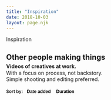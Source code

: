 ```yaml
---
title: "Inspiration"
date: 2018-10-03
layout: page.njk
---
```



<section id="videos" class="videos">
    <div class="intro">
      <div class="page-tag">Inspiration</div>
      <h1 class="page-title">Other people making things</h1>
      <h2 class="page-subtitle">Videos of creatives at work.</h2>
      <p class="page-desc">With a focus on process, not backstory. Simple shooting and editing preferred.</p>
      <div class="sort-options">
        Sort by:
        <button
          class="sort-option first"
          :class="{'active': sortedBy === 'date'}"
          @click="sortBy('date')"
        >
          Date added
        </button><!-- Keep comments here to remove space between buttons.
        --><button
          class="sort-option last"
          :class="{'active': sortedBy === 'duration'}"
          @click="sortBy('duration')"
        >
          Duration
        </button>
      </div>
    </div>
    <vid
      v-for="(video, index) in videos"
      :video="video"
    />
</section>


<script type="text/x-template" id="tpl-vid">
  <article class="vid">
    <a :href="`https://www.youtube.com/watch?v=${video.id}`">
      <div
        ref="thumb"
        class="thumb"
        :style="`background-image: url(/media/inspiration/${this.video.filename}.jpg)`""
        @mouseenter="onMouseenter"
        @mouseleave="onMouseleave"
        @mousemove="onMousemove"
      >
        <div class="duration">{{ video.duration }}</div>
        <div
          v-if="isScrubbing"
          class="thumb-preview"
          :style="`
            background-image: url(/media/inspiration/${this.video.filename}-sprite.jpg);
            background-position: ${imgNum * 300}px 0;
          `"
        />
      </div>
    </a>
    <div class="details">
      <a :href="`https://www.youtube.com/watch?v=${video.id}`">
        <h3 class="title">
          {{ video.customTitle }}
        </h3>
      </a>
    </div>
  </article>
</script>

<style>

:root {
  --vid-width: 300px;
  --vid-height: 168.75px;
}

.intro {
  margin-bottom: 16px;
}

.vid {
  margin-bottom: 32px;
}

.thumb {
  position: relative;
  display: block;
  height: 300px;
  margin-bottom: 8px;
  margin-left: calc(var(--gutter) * -1);
  margin-right: calc(var(--gutter) * -1);
  background-size: cover;
}

/* Hide scurbbable previews on mobile */
.thumb-preview {
  display: none;
  width: var(--vid-width);
  height: var(--vid-height);
  border-radius: var(--border-radius);
  background-size: cover;
}

@media (min-width: 800px) {
  .thumb-preview {
    display: block;
  }
}

.details a {
  color: var(--color);
}

.duration {
  position: absolute;
  right: 4px;
  bottom: 4px;
  padding: 1px 4px 2px;
  color: white;
  background-color: #000;
  font-weight: 700;
  font-size: 1rem;
  border-radius: var(--border-radius);
}

.title {
  margin: 0;
}

.page-title {
  margin-bottom: 0;
}

.sort-options {
  font-weight: 600;
}

.sort-option {
  padding: 6px 12px;
  margin: 0;
  font-weight: 600;
  border: 1px solid var(--border-color-light);
  border-radius: var(--border-radius);
  background-color: transparent;
  text-decoration: none; /* Removes underlines on <a> buttons */
  cursor: pointer;
  appearance: none;
  user-select: none;
  -webkit-tap-highlight-color: transparent;
  outline: none;
}

.sort-option.first {
  border-top-right-radius: 0;
  border-bottom-right-radius: 0;
}

.sort-option.last {
  position: relative;
  left: -1px;
  border-top-left-radius: 0;
  border-bottom-left-radius: 0;
}

.sort-option:hover,
.sort-option:focus {
  background-color: #eee;
}

.sort-option:active {
  color: var(--color);
}

.sort-option.active,
.sort-option.active:focus {
  background-color: #ddd;
}


@media (min-width: 800px) {
  .intro {
    margin-bottom: 0;
  }

  .page-title {
    font-size: 1.25rem;
  }

  .page-subtitle {
    margin-top: 4px;
    margin-bottom: 1px;
    font-size: 0.875rem;
  }

  .page-desc {
    margin-top: 0;
    font-size: 0.875rem;
  }

  .sort-options {
    font-size: 0.75rem;
  }

  .sort-option {
    padding: 4px 8px;
    font-size: 0.75rem;
  }

  .videos {
    display: grid;
    grid-template-columns: repeat(auto-fill, var(--vid-width));
    grid-column-gap: 24px;
    grid-row-gap: 24px;
  }

  .vid {
    width: var(--vid-width);
    height: var(--vid-height);
  }

  .thumb {
    width: var(--vid-width);
    height: var(--vid-height);
    border-radius: var(--border-radius);
    margin-left: 0;
    margin-right: 0;
  }

  .title {
    font-size: 0.875rem;
    font-weight: 700;
  }

  .duration {
      font-size: 0.75rem;
  }
}
</style>

<script src="/js/axios.min.js"></script>
<script src="/js/vue.min.js"></script>

<script>
const previewFrameCount = 20;

Vue.component('vid', {
  template: '#tpl-vid',

  props: {
    video: Object,
  },

  data() {
    return {
      frameQueued: false,

      isScrubbing: false,
      thumbX: null,
      thumbWidth: null,
      mouseX: null,
      mouseThumbX: null,
    };
  },

  computed: {
    imgNum() {
      if (this.isScrubbing) {
        let scrubPercent = (this.mouseX - this.thumbX) / this.thumbWidth;
        return (Math.floor(
          (scrubPercent * 100) /
          (100 / previewFrameCount) + 1)
        );
      } else {
        return 1;
      }
    },
  },

  mounted() {
    this.saveThumbDims();
  },

  methods: {
    // Save thumbnail x position and width to data obj
    saveThumbDims() {
      const domRect = this.$refs.thumb.getBoundingClientRect();
      this.thumbX = domRect.x;
      this.thumbWidth = domRect.width;
    },
    onMouseenter(e) {
      this.saveThumbDims();
      this.mouseX = e.pageX;
      this.isScrubbing = true;
    },
    onMouseleave(e) {
      this.isScrubbing = false;
    },
    onMousemove(e) {
      if (!this.frameQueued) {
        this.frameQueued = true;
        requestAnimationFrame(this.updateMouseX.bind(this,e))
      }
    },
    updateMouseX(e) {
      this.frameQueued = false;
      this.mouseX = e.pageX;
    }
  },

});

function strToSeconds(str) {
  let seconds = 0;
  const splits = str.split(':');
  const splitsLen = splits.length;
  seconds = parseInt(splits[splitsLen - 1]);
  // Minutes
  if (splitsLen >= 2) {
    seconds += parseInt(splits[splitsLen - 2], 10) * 60;
  }
  // Hours
  if (splitsLen >= 3) {
    seconds += parseInt(splits[splitsLen - 3], 10) * 3600;
  }
  return seconds;
}

new Vue({
  el: '#videos',

  data() {
    return {
      videos: [],
      sortedBy: 'date',
    };
  },

  watch: {
    sortedBy(newVal) {
      if (newVal === 'date') {
        this.videos.sort((a, b) => {
          return (new Date(a.dateAdded).getTime() > new Date(b.dateAdded).getTime() ? -1 : 1);
        })
      } else if (newVal === 'duration') {
        this.videos.sort((a, b) => {
          return (strToSeconds(b.duration) > strToSeconds(a.duration) ? -1 : 1);
        })
      }
    },
  },

  mounted() {
    axios.get('/data/inspiration-videos.json')
    .then((response) => {
      this.videos = response.data;
    })
    .catch((error) => {
      console.log(error);
    })
  },

  methods: {
    sortBy(field) {
      this.sortedBy = field;
    },
  }
});
</script>
